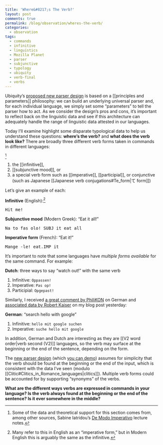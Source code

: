 ```yaml
---
title: 'Where&#8217;s The Verb?'
layout: post
comments: true
permalink: /blog/observation/wheres-the-verb/
categories:
  - observation
tags:
  - commands
  - infinitive
  - linguistics
  - Mozilla Planet
  - parser
  - subjunctive
  - typology
  - ubiquity
  - verb-final
  - verbs
---
```

Ubiquity&#8217;s [proposed new parser design][1] is based on a [[principles and parameters]] philosophy: we can build an underlying universal parser and, for each individual language, we simply set some &#8220;parameters&#8221; to tell the parser how to act. As we consider the design&#8217;s pros and cons, it&#8217;s important to reflect back on the linguistic data and see if this architecture can adequately handle the range of linguistic data attested in our languages.

Today I&#8217;ll examine highlight some disparate typological data to help us understand these questions: **where&#8217;s the verb?** and **what does the verb look like?** <!--more--> There are broadly three different verb forms taken in commands in different languages:

[^1]

1.  the [[infinitive]],
2.  [[subjunctive mood]], or
3.  a special verb form such as [[imperative]], [[participial]], or conjunctive (such as Japanese [[Japanese verb conjugations#Te_form|て form]])

Let&#8217;s give an example of each:

**Infinitive** (English):[^2] <pre lang="English" line='1'>Hit me!</pre>

**Subjunctive mood** (Modern Greek): &#8220;Eat it all!&#8221; <pre lang="English" line='2'>Na   to fas olo!
SUBJ it eat all</pre>

**Imperative form** (French): &#8220;Eat it!&#8221; <pre lang="French" line='4'>Mange   -le!
eat.IMP it</pre>

It&#8217;s important to note that some languages have *multiple forms available* for the same command. For example:

**Dutch**: three ways to say &#8220;watch out!&#8221; with the same verb

1.  Infinitive: `Oppassen!`
2.  Imperative: `Pas op!`
3.  Participial: `Opgepast!`

Similarly, I received [a great comment by PhiliKON][2] on German and [associated data by Robert Kaiser][3] on my blog post yesterday:

**German**: &#8220;search hello with google&#8221;

1.  Infinitive: `hello mit google suchen`
2.  Imperative: `suche hello mit google`

In addition, German and Dutch are interesting as they are [[V2 word order|verb second (V2)]] languages, so the verb may surface at the beginning or the end of the sentence, depending on the form.

The [new parser design][1] (which [you can demo][4]) assumes for simplicity that the verb should be found at the beginning or the end of the input, which is consistent with the data I&#8217;ve seen (modulo [[Clitic#Clitics\_in\_Romance_languages|clitics]]). Multiple verb forms could be accounted for by supporting &#8220;synonyms&#8221; of the verbs.

**What are the different ways verbs are expressed in commands in your language? Is the verb always found at the beginning or the end of the sentence? Is it ever somewhere in the middle?**

[^1]:    
    Some of the data and theoretical support for this section comes from, among other sources, Sabine Iatridou&#8217;s [De Modo Imperativo][5] lecture notes.

[^2]:    
    Many refer to this in English as an &#8220;imperative form,&#8221; but in Modern English this is arguably the same as the infinitive.

 [1]: https://wiki.mozilla.org/User:Mitcho/ParserTNG
 [2]: http://mitcho.com/blog/projects/ubiquity-i18n-questions-to-ask/#comment-974
 [3]: http://mitcho.com/blog/projects/ubiquity-i18n-questions-to-ask/#comment-980
 [4]: http://mitcho.com/code/ubiquity/parser-demo/
 [5]: http://web.mit.edu/linguistics/people/faculty/iatridou/de_modo_imperativo.pdf